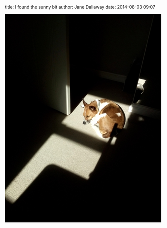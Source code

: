 
title: I found the sunny bit
author: Jane Dallaway
date: 2014-08-03 09:07

<div><a href="/media/tp_IMG_20140803_090645.jpg"><img src="/media/tp_thumb_IMG_20140803_090645.jpg" width="500" height="667"/></a></div>


  
      